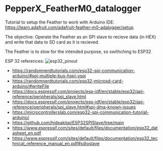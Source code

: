 # PepperX_FeatherM0_datalogger

Tutorial to setup the Feather to work with Arduino IDE:
https://learn.adafruit.com/adafruit-feather-m0-adalogger/setup

The objective: Operate the Feather as an SPI slave to recieve data (in HEX) and write that data to SD card as it is recieved.

The Feather is to slow for the intended purpose, so swithching to ESP32

ESP 32 references:
![esp32_pinout](https://esp32io.com/images/tutorial/ESP-WROOM-32-Dev-Module-pinout.jpg)
- https://randomnerdtutorials.com/esp32-spi-communication-arduino/#spi-multiple-bus-hspi-vspi
- https://randomnerdtutorials.com/esp32-microsd-card-arduino/#writeFile
- https://docs.espressif.com/projects/esp-idf/en/stable/esp32/api-reference/peripherals/spi_slave.html
- https://docs.espressif.com/projects/esp-idf/en/stable/esp32/api-reference/peripherals/spi_slave.html#spi-dma-known-issues
- https://microcontrollerslab.com/esp32-spi-communication-tutorial-arduino/
- https://github.com/hideakitai/ESP32SPISlave/tree/main
- https://www.espressif.com/sites/default/files/documentation/esp32_datasheet_en.pdf
- https://www.espressif.com/sites/default/files/documentation/esp32_technical_reference_manual_en.pdf#sdioslave

